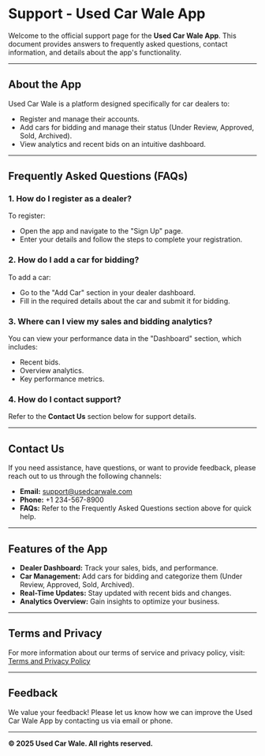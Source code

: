 # Support - Used Car Wale App

Welcome to the official support page for the **Used Car Wale App**. This document provides answers to frequently asked questions, contact information, and details about the app's functionality.

---

## **About the App**
Used Car Wale is a platform designed specifically for car dealers to:
- Register and manage their accounts.
- Add cars for bidding and manage their status (Under Review, Approved, Sold, Archived).
- View analytics and recent bids on an intuitive dashboard.

---

## **Frequently Asked Questions (FAQs)**

### 1. **How do I register as a dealer?**
To register:
- Open the app and navigate to the "Sign Up" page.
- Enter your details and follow the steps to complete your registration.

### 2. **How do I add a car for bidding?**
To add a car:
- Go to the "Add Car" section in your dealer dashboard.
- Fill in the required details about the car and submit it for bidding.

### 3. **Where can I view my sales and bidding analytics?**
You can view your performance data in the "Dashboard" section, which includes:
- Recent bids.
- Overview analytics.
- Key performance metrics.

### 4. **How do I contact support?**
Refer to the **Contact Us** section below for support details.

---

## **Contact Us**
If you need assistance, have questions, or want to provide feedback, please reach out to us through the following channels:

- **Email:** [support@usedcarwale.com](mailto:support@usedcarwale.com)
- **Phone:** +1 234-567-8900
- **FAQs:** Refer to the Frequently Asked Questions section above for quick help.

---

## **Features of the App**
- **Dealer Dashboard:** Track your sales, bids, and performance.
- **Car Management:** Add cars for bidding and categorize them (Under Review, Approved, Sold, Archived).
- **Real-Time Updates:** Stay updated with recent bids and changes.
- **Analytics Overview:** Gain insights to optimize your business.

---

## **Terms and Privacy**
For more information about our terms of service and privacy policy, visit:  
[Terms and Privacy Policy](https://yourwebsite.com/terms)

---

## **Feedback**
We value your feedback! Please let us know how we can improve the Used Car Wale App by contacting us via email or phone.

---

**© 2025 Used Car Wale. All rights reserved.**
